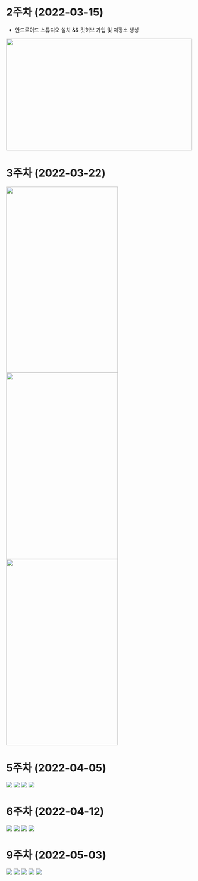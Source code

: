 # 2주차 (2022-03-15)
  - 안드로이드 스튜디오 설치 && 깃허브 가입 및 저장소 생성

<img width="500" height="300" src="./pic/2st.png"></img>


# 3주차 (2022-03-22)

<img width="300" height="500" src="./pic/3주차_메인.jpg"></img>
<img width="300" height="500" src="./pic/3주차_네이버.jpg"></img>
<img width="300" height="500" src="./pic/3주차_전화걸기.jpg"></img>


# 5주차 (2022-04-05)

<img width="" height="" src="./pic/activity_main_5.jpg"></img>
<img width="" height="" src="./pic/MainActivity_5.jpg"></img>
<img width="" height="" src="./pic/catView.jpg"></img>
<img width="" height="" src="./pic/dogView.jpg"></img>


# 6주차 (2022-04-12)

<img width="" height="" src="./pic/activity_main_6.jpg"></img>
<img width="" height="" src="./pic/MainActivity_6.jpg"></img> 
<img width="" height="" src="./pic/image01.jpg"></img>
<img width="" height="" src="./pic/image02.jpg"></img>


# 9주차 (2022-05-03)

<img width="" height="" src="./pic/0503_xml_1.jpg"></img>
<img width="" height="" src="./pic/0503_xml_2.jpg"></img> 
<img width="" height="" src="./pic/0503_java_1.jpg"></img>
<img width="" height="" src="./pic/0503_java_2.jpg"></img>
<img width="" height="" src="./pic/0503.jpg"></img>
